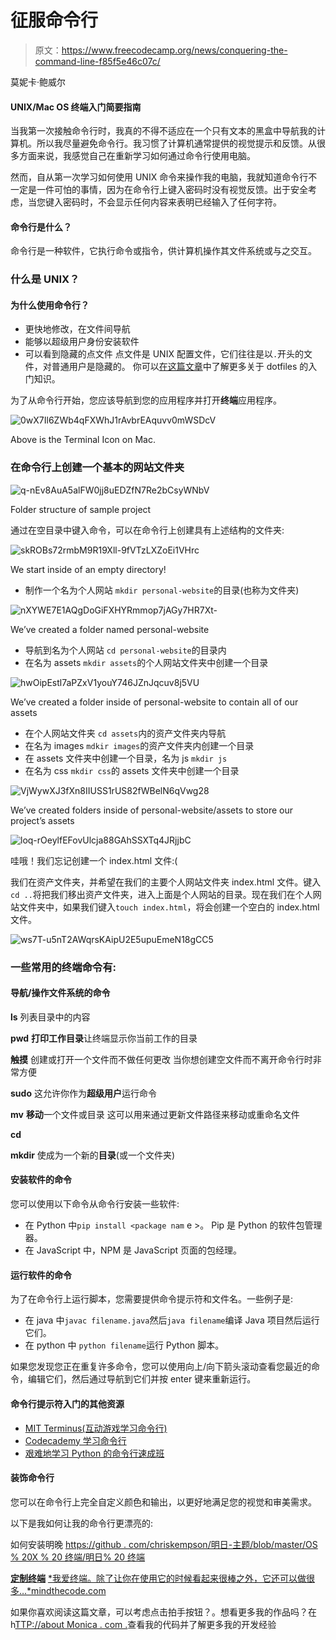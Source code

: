 # 征服命令行

> 原文：<https://www.freecodecamp.org/news/conquering-the-command-line-f85f5e46c07c/>

莫妮卡·鲍威尔

#### UNIX/Mac OS 终端入门简要指南

当我第一次接触命令行时，我真的不得不适应在一个只有文本的黑盒中导航我的计算机。所以我尽量避免命令行。我习惯了计算机通常提供的视觉提示和反馈。从很多方面来说，我感觉自己在重新学习如何通过命令行使用电脑。

然而，自从第一次学习如何使用 UNIX 命令来操作我的电脑，我就知道命令行不一定是一件可怕的事情，因为在命令行上键入密码时没有视觉反馈。出于安全考虑，当您键入密码时，不会显示任何内容来表明已经输入了任何字符。

#### 命令行是什么？

命令行是一种软件，它执行命令或指令，供计算机操作其文件系统或与之交互。

### 什么是 UNIX？

#### 为什么使用命令行？

*   更快地修改，在文件间导航
*   能够以超级用户身份安装软件
*   可以看到隐藏的点文件
    点文件是 UNIX 配置文件，它们往往是以`.`开头的文件，对普通用户是隐藏的。
    你可以[在这篇文章](https://medium.com/@webprolific/getting-started-with-dotfiles-43c3602fd789)中了解更多关于 dotfiles 的入门知识。

为了从命令行开始，您应该导航到您的应用程序并打开**终端**应用程序。

![0wX7Il6ZWb4qFXWhJ1rAvbrEAquvv0mWSDcV](img/bc581ebb9e0f06fe3998429263264258.png)

Above is the Terminal Icon on Mac.

### 在命令行上创建一个基本的网站文件夹

![q-nEv8AuA5alFW0jj8uEDZfN7Re2bCsyWNbV](img/912d3e2af897a89e8e10fcdbc3bca7f7.png)

Folder structure of sample project

通过在空目录中键入命令，可以在命令行上创建具有上述结构的文件夹:

![skROBs72rmbM9R19Xll-9fVTzLXZoEi1VHrc](img/c42da116b6a4c6255874110d6a042ff7.png)

We start inside of an empty directory!

*   制作一个名为个人网站
    `mkdir personal-website`的目录(也称为文件夹)

![nXYWE7E1AQgDoGiFXHYRmmop7jAGy7HR7Xt-](img/a24f9890739f3df302e1e6b8978322c6.png)

We’ve created a folder named personal-website

*   导航到名为个人网站
    `cd personal-website`的目录内
*   在名为 assets
    `mkdir assets`的个人网站文件夹中创建一个目录

![hwOipEstl7aPZxV1youY746JZnJqcuv8j5VU](img/e4506093caa711d3a09b4bb9b79deb9f.png)

We’ve created a folder inside of personal-website to contain all of our assets

*   在个人网站文件夹
    `cd assets`内的资产文件夹内导航
*   在名为 images
    `mdkir images`的资产文件夹内创建一个目录
*   在 assets 文件夹中创建一个目录，名为 js
    `mkdir js`
*   在名为 css
    `mkdir css`的 assets 文件夹中创建一个目录

![VjWywXJ3fXn8IIUSS1rUS82fWBelN6qVwg28](img/839aa64eeb4aa8e41e1e35cf263b48e1.png)

We’ve created folders inside of personal-website/assets to store our project’s assets

![loq-rOeylfEFovUlcja88GAhSSXTq4JRjjbC](img/c0acffd0523f55fd4155edec8873612d.png)

哇哦！我们忘记创建一个 index.html 文件:(

我们在资产文件夹，并希望在我们的主要个人网站文件夹 index.html 文件。键入`cd ..`将把我们移出资产文件夹，进入上面是个人网站的目录。现在我们在个人网站文件夹中，如果我们键入`touch index.html`，将会创建一个空白的 index.html 文件。

![ws7T-u5nT2AWqrsKAipU2E5upuEmeN18gCC5](img/6d2f61c0033b612d1faadfc73790034f.png)

### 一些常用的终端命令有:

#### 导航/操作文件系统的命令

**ls**
列表目录中的内容

**pwd**
**打印工作目录**让终端显示你当前工作的目录

**触摸**
创建或打开一个文件而不做任何更改
当你想创建空文件而不离开命令行时非常方便

**sudo**
这允许你作为**超级用户**运行命令

**mv**
**移动**一个文件或目录
这可以用来通过更新文件路径来移动或重命名文件

**cd**

**mkdir**
使成为一个新的**目录**(或一个文件夹)

#### **安装软件的命令**

您可以使用以下命令从命令行安装一些软件:

*   在 Python 中`pip install <package nam` e >。
    Pip 是 Python 的软件包管理器。
*   在 JavaScript 中，NPM 是 JavaScript 页面的包经理。

#### 运行软件的命令

为了在命令行上运行脚本，您需要提供命令提示符和文件名。一些例子是:

*   在 java 中`javac filename.java`然后`java filename`编译 Java 项目然后运行它们。
*   在 python 中 `python filename`运行 Python 脚本。

如果您发现您正在重复许多命令，您可以使用向上/向下箭头滚动查看您最近的命令，编辑它们，然后通过导航到它们并按 enter 键来重新运行。

#### 命令行提示符入门的其他资源

*   [MIT Terminus(互动游戏学习命令行)](http://web.mit.edu/mprat/Public/web/Terminus/Web/main.html)
*   [Codecademy 学习命令行](https://www.codecademy.com/learn/learn-the-command-line)
*   [艰难地学习 Python 的命令行速成班](https://learnpythonthehardway.org/book/appendixa.html)

#### 装饰命令行

您可以在命令行上完全自定义颜色和输出，以更好地满足您的视觉和审美需求。

以下是我如何让我的命令行更漂亮的:

如何安装明晚
[https://github . com/chriskempson/明日-主题/blob/master/OS % 20X % 20 终端/明日% 20 终端](https://github.com/chriskempson/tomorrow-theme/blob/master/OS%20X%20Terminal/Tomorrow%20Night.terminal)

[**定制终端**](https://mindthecode.com/customize-the-terminal/)
[*我爱终端。除了让你在使用它的时候看起来很棒之外，它还可以做很多…*mindthecode.com](https://mindthecode.com/customize-the-terminal/)

如果你喜欢阅读这篇文章，可以考虑点击拍手按钮？。想看更多我的作品吗？在 h[TTP://about Monica . com .](http://aboutmonica.com)查看我的代码并了解更多我的开发经验